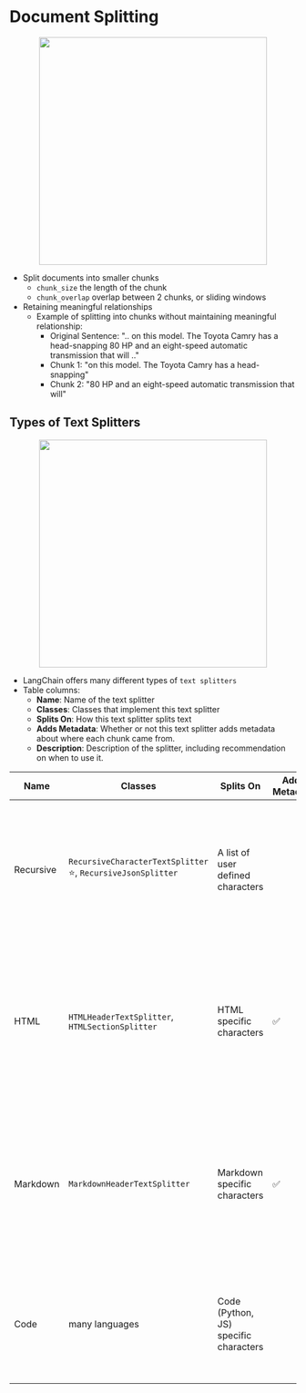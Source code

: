 # Document Splitting

<p align="center"><img src="../assets/img/document_splitting.png" width=400/></p>

- Split documents into smaller chunks
  - `chunk_size` the length of the chunk
  - `chunk_overlap` overlap between 2 chunks, or sliding windows
- Retaining meaningful relationships
  - Example of splitting into chunks without maintaining meaningful relationship:
    - Original Sentence: ".. on this model. The Toyota Camry has a head-snapping 80 HP and an eight-speed automatic transmission that will .."
    - Chunk 1: "on this model. The Toyota Camry has a head-snapping"
    - Chunk 2: "80 HP and an eight-speed automatic transmission that will"

## Types of Text Splitters

<p align="center"><img src="../assets/img/langchain-text-splitter-example.png" width=400/></p>

- LangChain offers many different types of `text splitters`
- Table columns:
  - **Name**: Name of the text splitter
  - **Classes**: Classes that implement this text splitter
  - **Splits On**: How this text splitter splits text
  - **Adds Metadata**: Whether or not this text splitter adds metadata about where each chunk came from.
  - **Description**: Description of the splitter, including recommendation on when to use it.

| Name      | Classes                                                          | Splits On                             | Adds Metadata | Description                                                                                                                                               |
| --------- | ---------------------------------------------------------------- | ------------------------------------- | ------------- | --------------------------------------------------------------------------------------------------------------------------------------------------------- |
| Recursive | `RecursiveCharacterTextSplitter` :star:, `RecursiveJsonSplitter` | A list of user defined characters     |               | Recursively splits text. This splitting is trying to keep related pieces of text next to each other. This is the recommended way to start splitting text. |
| HTML      | `HTMLHeaderTextSplitter`, `HTMLSectionSplitter`                  | HTML specific characters              | ✅            | Splits text based on HTML-specific characters. Notably, this adds in relevant information about where that chunk came from (based on the HTML)            |
| Markdown  | `MarkdownHeaderTextSplitter`                                     | Markdown specific characters          | ✅            | Splits text based on Markdown-specific characters. Notably, this adds in relevant information about where that chunk came from (based on the Markdown)    |
| Code      | many languages                                                   | Code (Python, JS) specific characters |               | Splits text based on characters specific to coding languages. 15 different languages are available to choose from.                                        |
